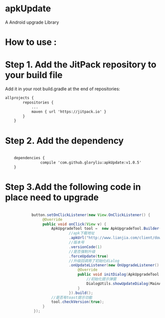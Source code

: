 # apkUpdate
A Android upgrade Library
# How to use :
# Step 1. Add the JitPack repository to your build file
Add it in your root build.gradle at the end of repositories:
```xml
allprojects {
		repositories {
			...
			maven { url 'https://jitpack.io' }
		}
	}
```
# Step 2. Add the dependency
```xml

	dependencies {
    	        compile 'com.github.gloryliu:apkUpdate:v1.0.5'
    }

```
# Step 3.Add the following code in place need to upgrade
```java

            button.setOnClickListener(new View.OnClickListener() {
                 @Override
                 public void onClick(View v) {
                     ApkUpgradeTool tool =  new ApkUpgradeTool.Builder(MainActivity.this)
                             //apk下载地址
                             .apkUrl("http://www.lianjia.com/client/download?ua=android&channel=homelink")
                             //版本号
                             .versionCode(1)
                             //是否强制升级
                             .forceUpdate(true)
                             //升级回调用了初始化dialog
                             .onUpdateListener(new OnUpgradeListener() {
                                 @Override
                                 public void initDialog(ApkUpgradeTool upgradeTool) {
                                     //初始化提示弹窗
                                     DialogUtils.showUpdateDialog(MainActivity.this, upgradeTool);
                                 }
                             }).build();
                     //是否有toast提示功能
                     tool.checkVersion(true);
                 }
             });

```

